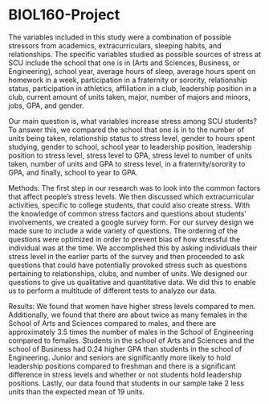 # BIOL160-Project

The variables included in this study were a combination of possible stressors from academics, extracurriculars, sleeping habits, and relationships. The specific variables studied as possible sources of stress at SCU include the school that one is in (Arts and Sciences, Business, or Engineering), school year, average hours of sleep, average hours spent on homework in a week, participation in a fraternity or sorority, relationship status, participation in athletics, affiliation in a club, leadership position in a club, current amount of units taken, major, number of majors and minors, jobs, GPA, and gender. 

Our main question is, what variables increase stress among SCU students? To answer this, we compared the school that one is in to the number of units being taken, relationship status to stress level, gender to hours spent studying, gender to school, school year to leadership position, leadership position to stress level, stress level to GPA, stress level to number of units taken, number of units and GPA to stress level, in a fraternity/sorority to GPA, and finally, school to year to GPA.


Methods:
The first step in our research was to look into the common factors that affect people’s stress levels. We then discussed which extracurricular activities, specific to college students, that could also create stress. With the knowledge of common stress factors and questions about students’ involvements, we created a google survey form. For our survey design we made sure to include a wide variety of questions. The ordering of the questions were optimized in order to prevent bias of how stressful the individual was at the time. We accomplished this by asking individuals their stress level in the earlier parts of the survey and then proceeded to ask questions that could have potentially provoked stress such as questions pertaining to relationships, clubs, and number of units. We designed our questions to give us qualitative and quantitative data. We did this to enable us to perform a multitude of different tests to analyze our data. 

Results:
We found that women have higher stress levels compared to men. Additionally, we found that there are about twice as many females in the School of Arts and Sciences compared to males, and there are approximately 3.5 times the number of males in the School of Engineering compared to females. Students in the school of Arts and Sciences and the school of Business had 0.24 higher GPA than students in the school of Engineering. Junior and seniors are significantly more likely to hold leadership positions compared to freshman and there is a significant difference in stress levels and whether or not students hold leadership positions. Lastly, our data found that students in our sample take 2 less units than the expected mean of 19 units. 

